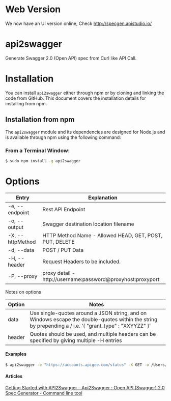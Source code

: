 # Web Version

We now have an UI version online, Check http://specgen.apistudio.io/

# api2swagger

Generate Swagger 2.0 (Open API) spec from Curl like API Call.

# Installation

You can install `api2swagger` either through npm or by cloning and linking the code from GitHub.  This document covers the installation details for installing from npm.

## Installation from npm

The `api2swagger` module and its dependencies are designed for Node.js and is available through npm using the following command:

### From a Terminal Window:
```bash
$ sudo npm install -g api2swagger
```

# Options
| Entry | Explanation |
| ----- | ----------- |
| -e, --endpoint | Rest API Endpoint |
| -o, --output | Swagger destination location filename |
| -X, --httpMethod | HTTP Method Name - Allowed HEAD, GET, POST, PUT, DELETE |
| -d, --data | POST / PUT Data |
| -H, --header | Request Headers to be included. |
| -P, --proxy | proxy detail - http://username:password@proxyhost:proxyport |

Notes on options

| Option | Notes |
| ------ | ----- |
| data | Use single-quotes around a JSON string, and on Windows escape the double-quotes within the string by prepending a / i.e. '{ \"grant_type\" : \"XXYYZZ\" }' |
|header |  Quotes should be used, and multiple headers can be specified by giving multiple -H entries |

#### Examples

```bash
$ api2swagger -e "https://accounts.apigee.com/status" -X GET -o /Users/Anil/Desktop/sampleSwagger.json
```

#### Articles

<a href="https://community.apigee.com/articles/15397/api2swagger-open-api-swagger-20-spec-generator-fro.html">Getting Started with API2Swagger - Api2Swagger : Open API (Swagger) 2.0 Spec Generator - Command line tool</a>
